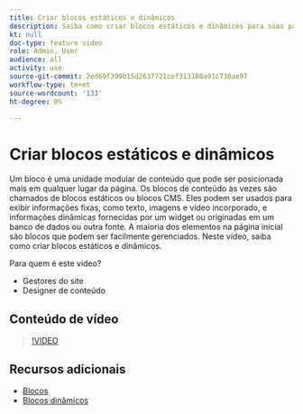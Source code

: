 ```yaml
---
title: Criar blocos estáticos e dinâmicos
description: Saiba como criar blocos estáticos e dinâmicos para suas páginas de loja.
kt: null
doc-type: feature video
role: Admin, User
audience: all
activity: use
source-git-commit: 2ed69f399b15d2637721cef313188a91c730ae97
workflow-type: tm+mt
source-wordcount: '133'
ht-degree: 0%

---
```


# Criar blocos estáticos e dinâmicos

Um bloco é uma unidade modular de conteúdo que pode ser posicionada mais em qualquer lugar da página. Os blocos de conteúdo às vezes são chamados de blocos estáticos ou blocos CMS. Eles podem ser usados para exibir informações fixas, como texto, imagens e vídeo incorporado, e informações dinâmicas fornecidas por um widget ou originadas em um banco de dados ou outra fonte. A maioria dos elementos na página inicial são blocos que podem ser facilmente gerenciados. Neste vídeo, saiba como criar blocos estáticos e dinâmicos.

Para quem é este vídeo?

- Gestores do site
- Designer de conteúdo

## Conteúdo de vídeo

>[!VIDEO](https://video.tv.adobe.com/v/343783?quality=12&learn=on)

## Recursos adicionais

- [Blocos](https://docs.magento.com/user-guide/cms/blocks.html)
- [Blocos dinâmicos](https://docs.magento.com/user-guide/cms/dynamic-blocks.html)
